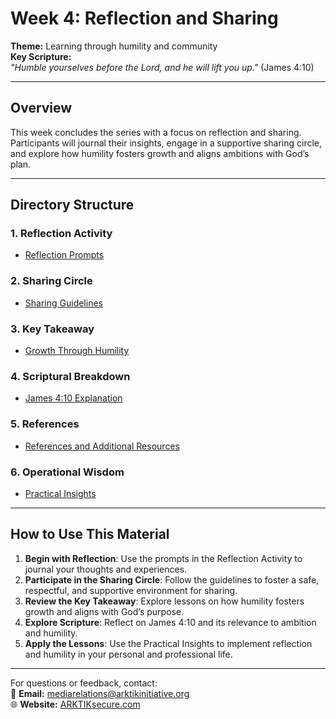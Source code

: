# Week 4: Reflection and Sharing
**Theme:** Learning through humility and community  
**Key Scripture:**  
*"Humble yourselves before the Lord, and he will lift you up."* (James 4:10)  

---

## Overview
This week concludes the series with a focus on reflection and sharing. Participants will journal their insights, engage in a supportive sharing circle, and explore how humility fosters growth and aligns ambitions with God’s plan.

---

## Directory Structure

### 1. Reflection Activity
- [Reflection Prompts](./Reflection_Activity/Reflection_Prompts.md)  

### 2. Sharing Circle
- [Sharing Guidelines](./Sharing_Circle/Sharing_Guidelines.md)  

### 3. Key Takeaway
- [Growth Through Humility](./Key_Takeaway/Growth_Through_Humility.md)  

### 4. Scriptural Breakdown
- [James 4:10 Explanation](./Scriptural_Breakdown/James_4_10.md)  

### 5. References
- [References and Additional Resources](./References/References.md)  

### 6. Operational Wisdom
- [Practical Insights](./Operational_Wisdom/Practical_Insights.md)  

---

## How to Use This Material

1. **Begin with Reflection**: Use the prompts in the Reflection Activity to journal your thoughts and experiences.  
2. **Participate in the Sharing Circle**: Follow the guidelines to foster a safe, respectful, and supportive environment for sharing.  
3. **Review the Key Takeaway**: Explore lessons on how humility fosters growth and aligns with God’s purpose.  
4. **Explore Scripture**: Reflect on James 4:10 and its relevance to ambition and humility.  
5. **Apply the Lessons**: Use the Practical Insights to implement reflection and humility in your personal and professional life.  

---

For questions or feedback, contact:  
📧 **Email:** mediarelations@arktikinitiative.org  
🌐 **Website:** [ARKTIKsecure.com](https://ARKTIKsecure.com)
